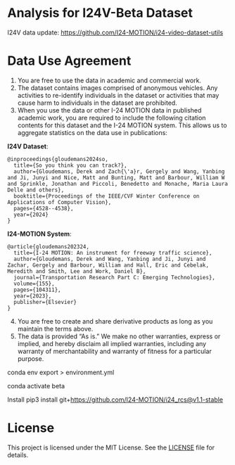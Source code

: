 # Analysis for I24V-Beta Dataset

I24V data update: https://github.com/I24-MOTION/i24-video-dataset-utils

# Data Use Agreement
1. You are free to use the data in academic and commercial work. 
2. The dataset contains images comprised of anonymous vehicles. Any activities to re-identify individuals in the dataset or activities that may cause harm to individuals in the dataset are prohibited.
3. When you use the data or other I-24 MOTION data in published academic work, you are required to include the following citation contents for this dataset and the I-24 MOTION system. This allows us to aggregate statistics on the data use in publications:
   
**I24V Dataset**:

    @inproceedings{gloudemans2024so,
      title={So you think you can track?},
      author={Gloudemans, Derek and Zach{\'a}r, Gergely and Wang, Yanbing and Ji, Junyi and Nice, Matt and Bunting, Matt and Barbour, William W and Sprinkle, Jonathan and Piccoli, Benedetto and Monache, Maria Laura Delle and others},
      booktitle={Proceedings of the IEEE/CVF Winter Conference on Applications of Computer Vision},
      pages={4528--4538},
      year={2024}
    }
    
**I24-MOTION System**:

    @article{gloudemans202324,
      title={I-24 MOTION: An instrument for freeway traffic science},
      author={Gloudemans, Derek and Wang, Yanbing and Ji, Junyi and Zachar, Gergely and Barbour, William and Hall, Eric and Cebelak, Meredith and Smith, Lee and Work, Daniel B},
      journal={Transportation Research Part C: Emerging Technologies},
      volume={155},
      pages={104311},
      year={2023},
      publisher={Elsevier}
    }

4. You are free to create and share derivative products as long as you maintain the terms above.
5. The data is provided “As is.” We make no other warranties, express or implied, and hereby disclaim all implied warranties, including any warranty of merchantability and warranty of fitness for a particular purpose.





conda env export > environment.yml

<!-- We name the environment to be beta -->
conda activate beta

Install
pip3 install git+https://github.com/I24-MOTION/i24_rcs@v1.1-stable

# License
This project is licensed under the MIT License. See the [LICENSE](LICENSE) file for details.
